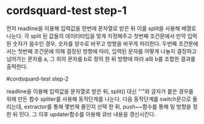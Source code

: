 # cordsquard-test step-1

먼저 readline을 이용해 입력값을 한번에 문자열로 받은 뒤
이를 split을 사용해 배열로 나눈다.
각 split 된 값들의 데이터타입을 맞게 지정해주고 
첫번째 조건문에서 만약 입력된 숫자가 음수인 경우, 
숫자를 양수로 바꾸고 방향을 바꾸게 처리한다.
두번째 조건문에서는 첫번째 조건문에 의해 결정된 방향에 따라, 
입력된 문자를 어떻게 나눌지 결정하고 
넘어가는 문자를 a, 그 외의 문자를 b로 정의 한 뒤 
방향에 따라 a와 b를 조합한 결과를 출력한다.

#cordsquard-test step-2

readline을 이용해 입력값을 문자열로 받은 뒤, 
split() 대신 "'"와 글자가 붙은 경우를 위해 
만든 함수 spliter를 사용해 동작단계를 나눈다.
다음 동작단계를 switch문으로 돌리는데, 
extractor를 통해 몇번재 줄인지 선택 한 뒤, 
push~~함수를 통해 밀 방향을 정한 뒤 민다.
그 이후 updater함수를 이용해 큐브 내용을 갱신시킨다.

